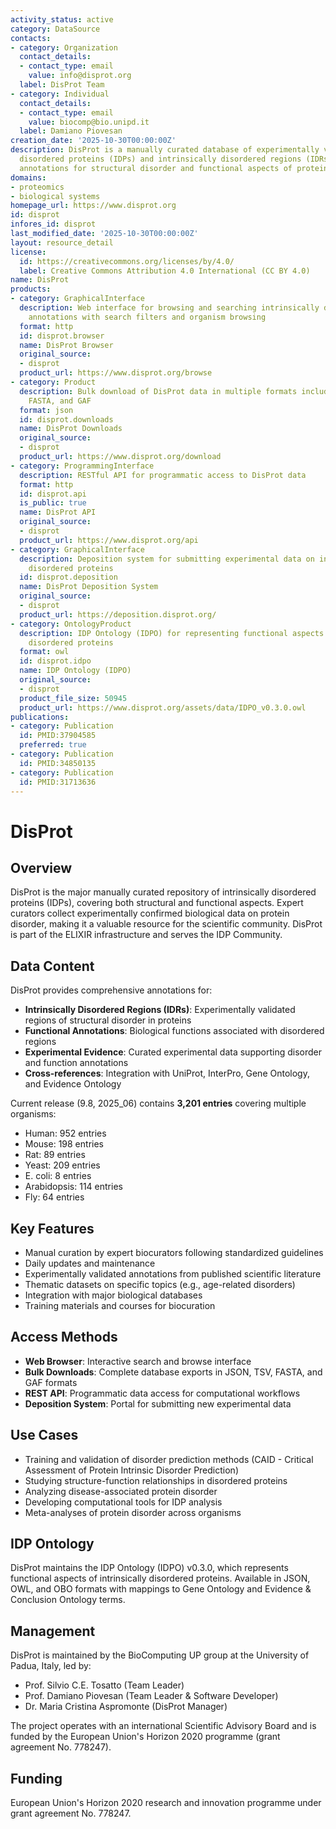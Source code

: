 ```yaml
---
activity_status: active
category: DataSource
contacts:
- category: Organization
  contact_details:
  - contact_type: email
    value: info@disprot.org
  label: DisProt Team
- category: Individual
  contact_details:
  - contact_type: email
    value: biocomp@bio.unipd.it
  label: Damiano Piovesan
creation_date: '2025-10-30T00:00:00Z'
description: DisProt is a manually curated database of experimentally validated intrinsically
  disordered proteins (IDPs) and intrinsically disordered regions (IDRs), providing
  annotations for structural disorder and functional aspects of protein disorder.
domains:
- proteomics
- biological systems
homepage_url: https://www.disprot.org
id: disprot
infores_id: disprot
last_modified_date: '2025-10-30T00:00:00Z'
layout: resource_detail
license:
  id: https://creativecommons.org/licenses/by/4.0/
  label: Creative Commons Attribution 4.0 International (CC BY 4.0)
name: DisProt
products:
- category: GraphicalInterface
  description: Web interface for browsing and searching intrinsically disordered protein
    annotations with search filters and organism browsing
  format: http
  id: disprot.browser
  name: DisProt Browser
  original_source:
  - disprot
  product_url: https://www.disprot.org/browse
- category: Product
  description: Bulk download of DisProt data in multiple formats including JSON, TSV,
    FASTA, and GAF
  format: json
  id: disprot.downloads
  name: DisProt Downloads
  original_source:
  - disprot
  product_url: https://www.disprot.org/download
- category: ProgrammingInterface
  description: RESTful API for programmatic access to DisProt data
  format: http
  id: disprot.api
  is_public: true
  name: DisProt API
  original_source:
  - disprot
  product_url: https://www.disprot.org/api
- category: GraphicalInterface
  description: Deposition system for submitting experimental data on intrinsically
    disordered proteins
  id: disprot.deposition
  name: DisProt Deposition System
  original_source:
  - disprot
  product_url: https://deposition.disprot.org/
- category: OntologyProduct
  description: IDP Ontology (IDPO) for representing functional aspects of intrinsically
    disordered proteins
  format: owl
  id: disprot.idpo
  name: IDP Ontology (IDPO)
  original_source:
  - disprot
  product_file_size: 50945
  product_url: https://www.disprot.org/assets/data/IDPO_v0.3.0.owl
publications:
- category: Publication
  id: PMID:37904585
  preferred: true
- category: Publication
  id: PMID:34850135
- category: Publication
  id: PMID:31713636
---
```

# DisProt

## Overview

DisProt is the major manually curated repository of intrinsically disordered proteins (IDPs), covering both structural and functional aspects. Expert curators collect experimentally confirmed biological data on protein disorder, making it a valuable resource for the scientific community. DisProt is part of the ELIXIR infrastructure and serves the IDP Community.

## Data Content

DisProt provides comprehensive annotations for:

- **Intrinsically Disordered Regions (IDRs)**: Experimentally validated regions of structural disorder in proteins
- **Functional Annotations**: Biological functions associated with disordered regions
- **Experimental Evidence**: Curated experimental data supporting disorder and function annotations
- **Cross-references**: Integration with UniProt, InterPro, Gene Ontology, and Evidence Ontology

Current release (9.8, 2025_06) contains **3,201 entries** covering multiple organisms:
- Human: 952 entries
- Mouse: 198 entries  
- Rat: 89 entries
- Yeast: 209 entries
- E. coli: 8 entries
- Arabidopsis: 114 entries
- Fly: 64 entries

## Key Features

- Manual curation by expert biocurators following standardized guidelines
- Daily updates and maintenance
- Experimentally validated annotations from published scientific literature
- Thematic datasets on specific topics (e.g., age-related disorders)
- Integration with major biological databases
- Training materials and courses for biocuration

## Access Methods

- **Web Browser**: Interactive search and browse interface
- **Bulk Downloads**: Complete database exports in JSON, TSV, FASTA, and GAF formats
- **REST API**: Programmatic data access for computational workflows
- **Deposition System**: Portal for submitting new experimental data

## Use Cases

- Training and validation of disorder prediction methods (CAID - Critical Assessment of Protein Intrinsic Disorder Prediction)
- Studying structure-function relationships in disordered proteins
- Analyzing disease-associated protein disorder
- Developing computational tools for IDP analysis
- Meta-analyses of protein disorder across organisms

## IDP Ontology

DisProt maintains the IDP Ontology (IDPO) v0.3.0, which represents functional aspects of intrinsically disordered proteins. Available in JSON, OWL, and OBO formats with mappings to Gene Ontology and Evidence & Conclusion Ontology terms.

## Management

DisProt is maintained by the BioComputing UP group at the University of Padua, Italy, led by:
- Prof. Silvio C.E. Tosatto (Team Leader)
- Prof. Damiano Piovesan (Team Leader & Software Developer)
- Dr. Maria Cristina Aspromonte (DisProt Manager)

The project operates with an international Scientific Advisory Board and is funded by the European Union's Horizon 2020 programme (grant agreement No. 778247).

## Funding

European Union's Horizon 2020 research and innovation programme under grant agreement No. 778247.